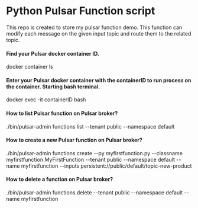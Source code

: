 # Python Pulsar Function script
This repo is created to store my pulsar function demo. 
This function can modify each message on the given input topic and route them to the related topic.

#### Find your Pulsar docker container ID.
docker container ls

#### Enter your Pulsar docker container with the containerID to run process on the container. Starting bash terminal.
docker exec -it containerID bash

#### How to list Pulsar function on Pulsar broker?

./bin/pulsar-admin functions list --tenant public --namespace default


#### How to create a new Pulsar function on Pulsar broker?

./bin/pulsar-admin functions create --py myfirstfunction.py --classname myfirstfunction.MyFirstFunction --tenant public --namespace default --name myfirstfunction --inputs persistent://public/default/topic-new-product

#### How to delete a function on Pulsar broker?

./bin/pulsar-admin functions delete --tenant public --namespace default --name myfirstfunction






